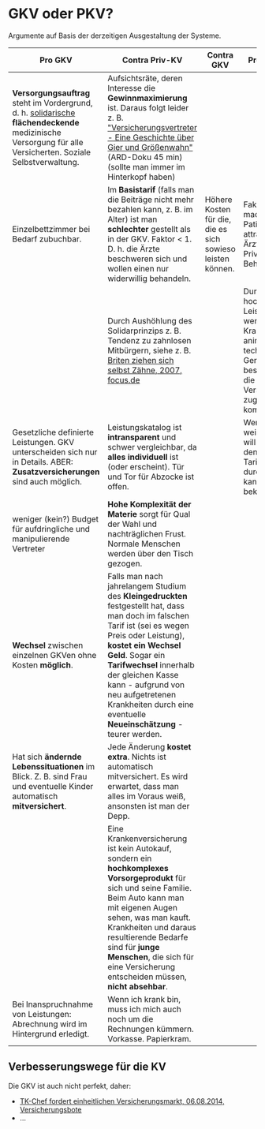 GKV oder PKV?
=============

Argumente auf Basis der derzeitigen Ausgestaltung der Systeme.

| Pro GKV  | Contra Priv-KV | Contra GKV | Pro Priv-KV | Quelle(n) / Nachweise |
| -------- | -------------- | ---------- | ----------- | --------------------- |
| **Versorgungsauftrag** steht im Vordergrund, d. h. [solidarische](https://de.wikipedia.org/wiki/Solidarit%C3%A4tsprinzip) **flächendeckende** medizinische Versorgung für alle Versicherten. Soziale Selbstverwaltung. | Aufsichtsräte, deren Interesse die **Gewinnmaximierung** ist. Daraus folgt leider z. B. ["Versicherungsvertreter - Eine Geschichte über Gier und Größenwahn"](https://www.youtube.com/watch?v=ZhOF-nJxgdA) (ARD-Doku 45 min) (sollte man immer im Hinterkopf haben) |  |  | [ver.di-Statement, 2012?](http://arbeitsmarkt-und-sozialpolitik.verdi.de/selbstverwaltung/selbstverwaltung-in-der-gesetzlichen-krankenversicherung/++co++eaf37038-61af-11e3-9c05-525400438ccf); [ARD-Doku zu AWD](https://www.youtube.com/watch?v=nxu25WHnZGI) (Thema Falschberatung durch unabhängige Finanzdienstleister); [Pispers](https://www.youtube.com/watch?v=pwuuMV7xH8s) |
| Einzelbettzimmer bei Bedarf zubuchbar. | Im **Basistarif** (falls man die Beiträge nicht mehr bezahlen kann, z. B. im Alter) ist man **schlechter** gestellt als in der GKV. Faktor < 1. D. h. die Ärzte beschweren sich und wollen einen nur widerwillig behandeln. | Höhere Kosten für die, die es sich sowieso leisten können. | Faktor > 1 macht PKV-Patienten attraktiv für Ärzte. Privilegierte Behandlung. | [Rundum-sorglos-Paket oder Sorgenkind?](http://www.deutschlandradiokultur.de/private-krankenversicherung-rundum-sorglos-paket-oder.976.de.html?dram:article_id=303664) (25.11.2014, Deutschlandradio Kultur); [heilpraxisnet.de, 27.03.2012](http://www.heilpraxisnet.de/naturheilpraxis/auslaufmodell-private-krankenversicherung-pkv-900625.php); (Erfahrungen mit dem automatischen "Privaten studentischen Krankenversicherungstarif") |
|  | Durch Aushöhlung des Solidarprinzips z. B. Tendenz zu zahnlosen Mitbürgern, siehe z. B. [Briten ziehen sich selbst Zähne, 2007, focus.de](http://www.focus.de/gesundheit/ratgeber/zaehne/aerztemangel-briten-ziehen-sich-selbst-zaehne_aid_135943.html) |  | Durch hochpreisige Leistungen werden z. B. Krankenhäuser animiert teure technische Geräte zu beschaffen, die dann allen Versicherten zugute kommen. | ? |
| Gesetzliche definierte Leistungen. GKV unterscheiden sich nur in Details. ABER: **Zusatzversicherungen** sind auch möglich.  | Leistungskatalog ist **intransparent** und schwer vergleichbar, da **alles individuell** ist (oder erscheint). Tür und Tor für Abzocke ist offen. |  | Wer genau weiß, was er will und durch den Tarifdschungel durchsteigt, kann es billig bekommen. | [google-Suche](https://www.google.de/search?q=krankenversicherung+intransparent): [2012](http://www.haufe.de/sozialwesen/versicherungen-beitraege/krankenversicherung-grosse-luecken-fuer-privatversicherte_240_120364.html); [2008](http://www.welt.de/welt_print/article1759175/Private-Krankenversicherung-bleibt-intransparent.html) |
| weniger (kein?) Budget für aufdringliche und manipulierende Vertreter | **Hohe Komplexität der Materie** sorgt für Qual der Wahl und nachträglichen Frust. Normale Menschen werden über den Tisch gezogen. |  |  | [Kritik am private Krankenversicherung Test der Finanztest, 19.04.2014, finanzen.de](http://www.finanzen.de/news/15269/herbe-kritik-am-private-krankenversicherung-test-der-finanztest) |
| **Wechsel** zwischen einzelnen GKVen ohne Kosten **möglich**. | Falls man nach jahrelangem Studium des **Kleingedruckten** festgestellt hat, dass man doch im falschen Tarif ist (sei es wegen Preis oder Leistung), **kostet ein Wechsel Geld**. Sogar ein **Tarifwechsel** innerhalb der gleichen Kasse kann - aufgrund von neu aufgetretenen Krankheiten durch eine eventuelle **Neueinschätzung** - teurer werden.  |  |  | (Erzählungen von Betroffenen) |
| Hat sich **ändernde Lebenssituationen** im Blick. Z. B. sind Frau und eventuelle Kinder automatisch **mitversichert**. | Jede Änderung **kostet extra**. Nichts ist automatisch mitversichert. Es wird erwartet, dass man alles im Voraus weiß, ansonsten ist man der Depp. |  |  | z. B. [Was Ihnen der Vertreter nicht sagt](http://www.handelsblatt.com/finanzen/vorsorge/versicherung/private-krankenversicherung-was-ihnen-der-vertreter-nicht-sagt/7754958.html) (13.02.2013, Handelsblatt) |
|  | Eine Krankenversicherung ist kein Autokauf, sondern ein **hochkomplexes Vorsorgeprodukt** für sich und seine Familie. Beim Auto kann man mit eigenen Augen sehen, was man kauft. Krankheiten und daraus resultierende Bedarfe sind für **junge Menschen**, die sich für eine Versicherung entscheiden müssen, **nicht absehbar**. |  |  |  |
| Bei Inanspruchnahme von Leistungen: Abrechnung wird im Hintergrund erledigt. | Wenn ich krank bin, muss ich mich auch noch um die Rechnungen kümmern. Vorkasse. Papierkram. |  |  |  |

Verbesserungswege für die KV
----------------------------
Die GKV ist auch nicht perfekt, daher:

* [TK-Chef fordert einheitlichen Versicherungsmarkt, 06.08.2014, Versicherungsbote](http://www.versicherungsbote.de/id/4801462/Techniker-Krankenkasse-Jens-Baas-Buergerversicherung)
* ...
